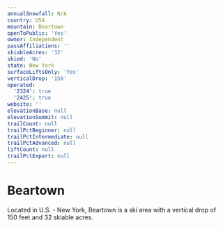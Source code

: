 ```yaml
---
annualSnowfall: N/A
country: USA
mountain: Beartown
openToPublic: 'Yes'
owner: Independent
passAffiliations: ''
skiableAcres: '32'
skied: 'No'
state: New York
surfaceLiftsOnly: 'Yes'
verticalDrop: '150'
operated:
  '2324': true
  '2425': true
website: ''
elevationBase: null
elevationSummit: null
trailCount: null
trailPctBeginner: null
trailPctIntermediate: null
trailPctAdvanced: null
liftCount: null
trailPctExpert: null
---
```



# Beartown

Located in U.S. - New York, Beartown is a ski area with a vertical drop of 150 feet and 32 skiable acres.
